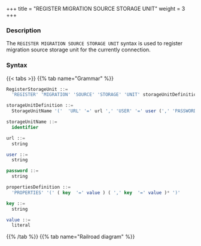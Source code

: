 +++
title = "REGISTER MIGRATION SOURCE STORAGE UNIT"
weight = 3
+++

### Description

The `REGISTER MIGRATION SOURCE STORAGE UNIT` syntax is used to register migration source storage unit for the currently connection.

### Syntax

{{< tabs >}}
{{% tab name="Grammar" %}}
```sql
RegisterStorageUnit ::=
  'REGISTER' 'MIGRATION' 'SOURCE' 'STORAGE' 'UNIT' storageUnitDefinition (',' storageUnitDefinition)*

storageUnitDefinition ::=
  StorageUnitName '('  'URL' '=' url ',' 'USER' '=' user (',' 'PASSWORD' '=' password)? (',' propertiesDefinition)?')'

storageUnitName ::=
  identifier

url ::=
  string

user ::=
  string

password ::=
  string

propertiesDefinition ::=
  'PROPERTIES' '(' ( key  '=' value ) ( ',' key  '=' value )* ')'

key ::=
  string

value ::=
  literal
```
{{% /tab %}}
{{% tab name="Railroad diagram" %}}
<iframe frameborder="0" name="diagram" id="diagram" width="100%" height="100%"></iframe>
{{% /tab %}}
{{< /tabs >}}

### Supplement

- Confirm that the registered migration source storage unit can be connected normally, otherwise it will not be added successfully;
- `storageUnitName` is case-sensitive;
- `storageUnitName` needs to be unique within the current connection;
- `storageUnitName` name only allows letters, numbers and `_`, and must start with a letter;
- `poolProperty` is used to customize connection pool parameters, `key` must be the same as the connection pool
  parameter name, `value` supports int and String types;
- When `password` contains special characters, it is recommended to use the string form; For example, the string form
  of `password@123` is `"password@123"`.
- The data migration source storage unit currently only supports registration using `URL`, and temporarily does not support using `HOST` and `PORT`.

### Example

- Register migration source storage unit

```sql
REGISTER MIGRATION SOURCE STORAGE UNIT ds_0 (
    URL="jdbc:mysql://127.0.0.1:3306/migration_ds_0?serverTimezone=UTC&useSSL=false",
    USER="root",
    PASSWORD="root"
);
```

- Register migration source storage unit and set connection pool parameters

```sql
REGISTER MIGRATION SOURCE STORAGE UNIT ds_0 (
    URL="jdbc:mysql://127.0.0.1:3306/migration_ds_0?serverTimezone=UTC&useSSL=false",
    USER="root",
    PASSWORD="root",
    PROPERTIES("minPoolSize"="1","maxPoolSize"="20","idleTimeout"="60000")
);
```

### Reserved word

`REGISTER`, `MIGRATION`, `SOURCE`, `STORAGE`, `UNIT`, `USER`, `PASSWORD`, `PROPERTIES`, `URL`

### Related links

- [Reserved word](/en/user-manual/shardingsphere-proxy/distsql/syntax/reserved-word/)
